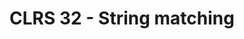 ---
title: "CLRS 32 - String matching"
published: true
morea_id: reading-cormen-32
morea_summary: "The naive string matching algorithm, the Robin-Karp algorithm, string matching with finite automata, the Knuth-Morris-Pratt algorithm"
morea_type: reading
morea_sort_order: 1
morea_url: http://mitpress.mit.edu/books/introduction-algorithms
morea_labels:
 - Textbook
 - 29 pages
---